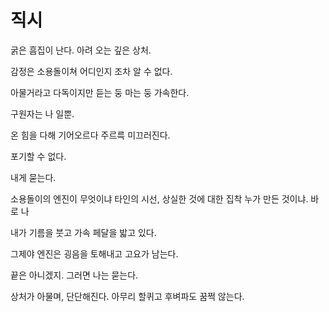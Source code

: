 # 직시 

굵은 흠집이 난다.
아려 오는 깊은 상처.

감정은 소용돌이쳐
어디인지 조차 알 수 없다.

아물거라고 다독이지만
듣는 둥 마는 둥 가속한다.

구원자는 나 일뿐.

온 힘을 다해 기어오르다
주르륵 미끄러진다.

포기할 수 없다.

내게 묻는다.

소용돌이의 엔진이 무엇이냐
타인의 시선, 상실한 것에 대한 집착
누가 만든 것이냐.
바로 나

내가 기름을 붓고 가속 페달을 밟고 있다.

그제야 엔진은 굉음을 토해내고
고요가 남는다.

끝은 아니겠지.
그러면 나는 묻는다.

상처가 아물며, 단단해진다.
아무리 할퀴고 후벼파도 꿈쩍 않는다.
